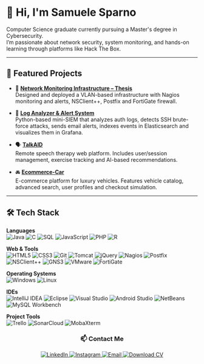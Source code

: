 # 👋 Hi, I'm Samuele Sparno

Computer Science graduate currently pursuing a Master's degree in Cybersecurity.  
I’m passionate about network security, system monitoring, and hands-on learning through platforms like Hack The Box.

---

## 🚀 Featured Projects

- 📡 **[Network Monitoring Infrastructure – Thesis](https://github.com/Sewaaa/Monitoraggio-infrastruttura-di-rete)**  
  Designed and deployed a VLAN-based infrastructure with Nagios monitoring and alerts, NSClient++, Postfix and FortiGate firewall.

- 🧠 **[Log Analyzer & Alert System](https://github.com/Sewaaa/log-analyzer-alert-system)**  
  Python-based mini-SIEM that analyzes auth logs, detects SSH brute-force attacks, sends email alerts, indexes events in Elasticsearch and visualizes them in Grafana.

- 🗣️ **[TalkAID](https://github.com/pastore99/TalkAID)**  
  Remote speech therapy web platform. Includes user/session management, exercise tracking and AI-based recommendations.

- 🚘 **[Ecommerce-Car](https://github.com/Sewaaa/ecommerceCar)**  
  E-commerce platform for luxury vehicles. Features vehicle catalog, advanced search, user profiles and checkout simulation.

---

## 🛠️ Tech Stack

**Languages**  
![Java](https://img.shields.io/badge/Java-%23ED8B00.svg?style=flat&logo=openjdk&logoColor=white)
![C](https://img.shields.io/badge/C-%2300599C.svg?style=flat&logo=c&logoColor=white)
![SQL](https://img.shields.io/badge/SQL-%234479A1.svg?style=flat&logo=mysql&logoColor=white)
![JavaScript](https://img.shields.io/badge/JavaScript-%23F7DF1E.svg?style=flat&logo=javascript&logoColor=black)
![PHP](https://img.shields.io/badge/PHP-%23777BB4.svg?style=flat&logo=php&logoColor=white)
![R](https://img.shields.io/badge/R-%23276DC3.svg?style=flat&logo=r&logoColor=white)

**Web & Tools**  
![HTML5](https://img.shields.io/badge/HTML5-%23E34F26.svg?style=flat&logo=html5&logoColor=white)
![CSS3](https://img.shields.io/badge/CSS3-%231572B6.svg?style=flat&logo=css3&logoColor=white)
![Git](https://img.shields.io/badge/Git-%23F05033.svg?style=flat&logo=git&logoColor=white)
![Tomcat](https://img.shields.io/badge/Tomcat-%23F8DC75.svg?style=flat&logo=apachetomcat&logoColor=black)
![jQuery](https://img.shields.io/badge/jQuery-%230769AD.svg?style=flat&logo=jquery&logoColor=white)
![Nagios](https://img.shields.io/badge/Nagios-000000.svg?style=flat&logo=nagios&logoColor=white)
![Postfix](https://img.shields.io/badge/Postfix-%23D10000.svg?style=flat&logoColor=white)
![NSClient++](https://img.shields.io/badge/NSClient++-lightgrey?style=flat)
![GNS3](https://img.shields.io/badge/GNS3-%231B365D.svg?style=flat&logo=gns3&logoColor=white)
![VMware](https://img.shields.io/badge/VMware-607078?style=flat&logo=vmware&logoColor=white)
![FortiGate](https://img.shields.io/badge/FortiGate-%23ED1C24.svg?style=flat&logoColor=white)

**Operating Systems**  
![Windows](https://img.shields.io/badge/Windows-%230078D6.svg?style=flat&logo=windows&logoColor=white)
![Linux](https://img.shields.io/badge/Linux-%23FCC624.svg?style=flat&logo=linux&logoColor=black)

**IDEs**  
![IntelliJ IDEA](https://img.shields.io/badge/IntelliJIDEA-%23000000.svg?style=flat&logo=intellijidea&logoColor=white)
![Eclipse](https://img.shields.io/badge/Eclipse-2C2255?style=flat&logo=eclipse&logoColor=white)
![Visual Studio](https://img.shields.io/badge/Visual%20Studio-%235C2D91.svg?style=flat&logo=visualstudio&logoColor=white)
![Android Studio](https://img.shields.io/badge/Android%20Studio-%233DDC84.svg?style=flat&logo=androidstudio&logoColor=white)
![NetBeans](https://img.shields.io/badge/NetBeans-%2300647C.svg?style=flat&logo=apache&logoColor=white)
![MySQL Workbench](https://img.shields.io/badge/MySQL%20Workbench-%234479A1.svg?style=flat&logo=mysql&logoColor=white)

**Project Tools**  
![Trello](https://img.shields.io/badge/Trello-%23026AA7.svg?style=flat&logo=trello&logoColor=white)
![SonarCloud](https://img.shields.io/badge/SonarCloud-F3702A?style=flat&logo=sonarcloud&logoColor=white)
![MobaXterm](https://img.shields.io/badge/MobaXterm-lightgrey?style=flat)

<h3 align="center">📫 Contact Me</h3>
<p align="center">
  <!-- LinkedIn -->
  <a href="https://www.linkedin.com/in/samuele-sparno-2003ss/" target="_blank">
    <img src="https://img.shields.io/badge/LinkedIn-%230077B5.svg?&style=flat-square&logo=linkedin&logoColor=white" alt="LinkedIn">
  </a>
   <!-- Instagram -->
  <a href="https://www.instagram.com/samuele.sparno/" target="_blank">
    <img src="https://img.shields.io/badge/Instagram-%23E4405F.svg?&style=flat-square&logo=instagram&logoColor=white" alt="Instagram">
  </a>
  <!-- Email -->
  <a href="mailto:sparno.samuele70@gmail.com" target="_blank">
    <img src="https://img.shields.io/badge/Email-%23D14836.svg?&style=flat-square&logo=gmail&logoColor=white" alt="Email">
  </a>
  <!-- Download CV -->
  <a href="https://github.com/Sewaaa/Sewaaa/blob/main/Sparno_Samuele_cv.pdf" target="_blank">
    <img src="https://img.shields.io/badge/Download%20CV-%2300A0E3.svg?&style=flat-square&logo=adobeacrobatreader&logoColor=white" alt="Download CV">
  </a>
</p>
